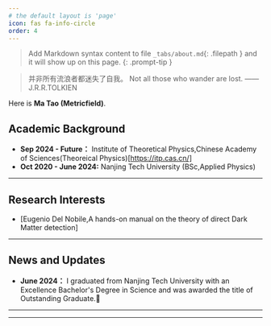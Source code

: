```yaml
---
# the default layout is 'page'
icon: fas fa-info-circle
order: 4
---
```


> Add Markdown syntax content to file `_tabs/about.md`{: .filepath } and it will show up on this page.
{: .prompt-tip }

> 并非所有流浪者都迷失了自我。
> Not all those who wander are lost.
> ——J.R.R.TOLKIEN

Here is **Ma Tao (Metricfield)**.



## Academic Background

- **Sep 2024 - Future：** Institute of Theoretical Physics,Chinese Academy of Sciences(Theoreical Physics)[https://itp.cas.cn/]
- **Oct 2020 - June 2024:** Nanjing Tech University (BSc,Applied Physics)


---

## Research Interests


- [Eugenio Del Nobile,A hands-on manual on the theory
of direct Dark Matter detection]



---

## News and Updates


- **June 2024：** I graduated from Nanjing Tech University with an Excellence Bachelor's Degree in Science and was awarded the title of Outstanding Graduate.🎉

---

---


